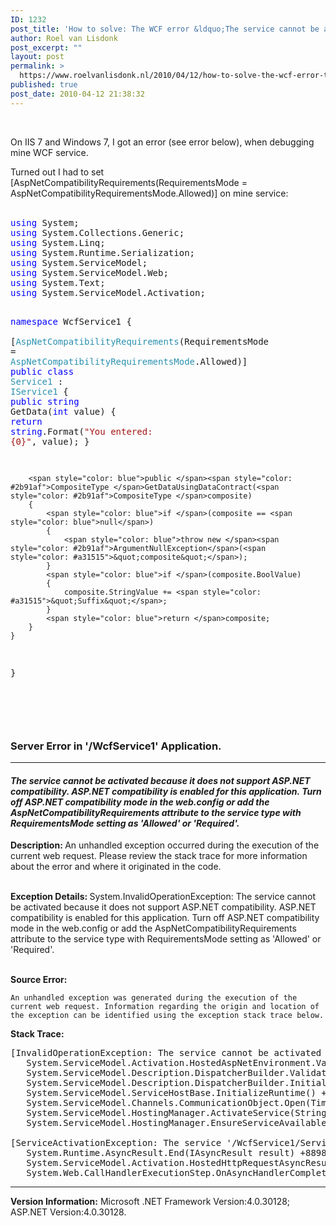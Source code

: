 ```yaml
---
ID: 1232
post_title: 'How to solve: The WCF error &ldquo;The service cannot be activated because it does not support ASP.NET compatibility&rdquo; on IIS 7 and Windows 7'
author: Roel van Lisdonk
post_excerpt: ""
layout: post
permalink: >
  https://www.roelvanlisdonk.nl/2010/04/12/how-to-solve-the-wcf-error-the-service-cannot-be-activated-because-it-does-not-support-asp-net-compatibility-on-iis-7-and-windows-7/
published: true
post_date: 2010-04-12 21:38:32
---
```

<p>&#160;</p>  <p>On IIS 7 and Windows 7, I got an error (see error below), when debugging mine WCF service. </p>  <p>Turned out I had to set [AspNetCompatibilityRequirements(RequirementsMode = AspNetCompatibilityRequirementsMode.Allowed)] on mine service:   <br />    <br /></p>  <pre class="code"><span style="color: blue">using </span>System;
<span style="color: blue">using </span>System.Collections.Generic;
<span style="color: blue">using </span>System.Linq;
<span style="color: blue">using </span>System.Runtime.Serialization;
<span style="color: blue">using </span>System.ServiceModel;
<span style="color: blue">using </span>System.ServiceModel.Web;
<span style="color: blue">using </span>System.Text;
<span style="color: blue">using </span>System.ServiceModel.Activation;

<span style="color: blue">namespace </span>WcfService1
{
<span style="color: green">    </span>[<span style="color: #2b91af">AspNetCompatibilityRequirements</span>(RequirementsMode = <span style="color: #2b91af">AspNetCompatibilityRequirementsMode</span>.Allowed)]
    <span style="color: blue">public class </span><span style="color: #2b91af">Service1 </span>: <span style="color: #2b91af">IService1
    </span>{
        <span style="color: blue">public string </span>GetData(<span style="color: blue">int </span>value)
        {
            <span style="color: blue">return string</span>.Format(<span style="color: #a31515">&quot;You entered: {0}&quot;</span>, value);
        }

        <span style="color: blue">public </span><span style="color: #2b91af">CompositeType </span>GetDataUsingDataContract(<span style="color: #2b91af">CompositeType </span>composite)
        {
            <span style="color: blue">if </span>(composite == <span style="color: blue">null</span>)
            {
                <span style="color: blue">throw new </span><span style="color: #2b91af">ArgumentNullException</span>(<span style="color: #a31515">&quot;composite&quot;</span>);
            }
            <span style="color: blue">if </span>(composite.BoolValue)
            {
                composite.StringValue += <span style="color: #a31515">&quot;Suffix&quot;</span>;
            }
            <span style="color: blue">return </span>composite;
        }
    }
}</pre>
<a href="http://11011.net/software/vspaste"></a>

<p>&#160;</p>

<p>&#160;</p>

<h3>Server Error in '/WcfService1' Application. 
  <hr size="1" width="100%" /></h3>

<h4><i>The service cannot be activated because it does not support ASP.NET compatibility. ASP.NET compatibility is enabled for this application. Turn off ASP.NET compatibility mode in the web.config or add the AspNetCompatibilityRequirements attribute to the service type with RequirementsMode setting as 'Allowed' or 'Required'.</i></h4>
<b>Description: </b>An unhandled exception occurred during the execution of the current web request. Please review the stack trace for more information about the error and where it originated in the code. 

<br /><b>Exception Details: </b>System.InvalidOperationException: The service cannot be activated because it does not support ASP.NET compatibility. ASP.NET compatibility is enabled for this application. Turn off ASP.NET compatibility mode in the web.config or add the AspNetCompatibilityRequirements attribute to the service type with RequirementsMode setting as 'Allowed' or 'Required'.

<br /><b>Source Error:</b>

<p><code>An unhandled exception was generated during the execution of the current web request. Information regarding the origin and location of the exception can be identified using the exception stack trace below.</code></p>

<p><b>Stack Trace:</b></p>

<p><code></code>

  <pre>[InvalidOperationException: The service cannot be activated because it does not support ASP.NET compatibility. ASP.NET compatibility is enabled for this application. Turn off ASP.NET compatibility mode in the web.config or add the AspNetCompatibilityRequirements attribute to the service type with RequirementsMode setting as 'Allowed' or 'Required'.]
   System.ServiceModel.Activation.HostedAspNetEnvironment.ValidateCompatibilityRequirements(AspNetCompatibilityRequirementsMode compatibilityMode) +183896
   System.ServiceModel.Description.DispatcherBuilder.ValidateDescription(ServiceDescription description, ServiceHostBase serviceHost) +441
   System.ServiceModel.Description.DispatcherBuilder.InitializeServiceHost(ServiceDescription description, ServiceHostBase serviceHost) +306
   System.ServiceModel.ServiceHostBase.InitializeRuntime() +82
   System.ServiceModel.Channels.CommunicationObject.Open(TimeSpan timeout) +612
   System.ServiceModel.HostingManager.ActivateService(String normalizedVirtualPath) +287
   System.ServiceModel.HostingManager.EnsureServiceAvailable(String normalizedVirtualPath) +1132

[ServiceActivationException: The service '/WcfService1/Service1.svc' cannot be activated due to an exception during compilation.  The exception message is: The service cannot be activated because it does not support ASP.NET compatibility. ASP.NET compatibility is enabled for this application. Turn off ASP.NET compatibility mode in the web.config or add the AspNetCompatibilityRequirements attribute to the service type with RequirementsMode setting as 'Allowed' or 'Required'..]
   System.Runtime.AsyncResult.End(IAsyncResult result) +889824
   System.ServiceModel.Activation.HostedHttpRequestAsyncResult.End(IAsyncResult result) +179150
   System.Web.CallHandlerExecutionStep.OnAsyncHandlerCompletion(IAsyncResult ar) +136</pre>
</p>

<hr size="1" width="100%" /><b>Version Information:</b> Microsoft .NET Framework Version:4.0.30128; ASP.NET Version:4.0.30128.